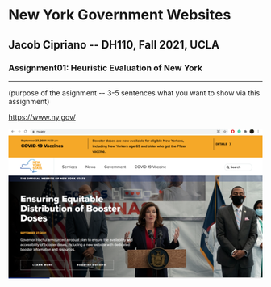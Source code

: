 # New York Government Websites
## Jacob Cipriano -- DH110, Fall 2021, UCLA

### Assignment01: Heuristic Evaluation of New York

---

(purpose of the asignment -- 3-5 sentences what you want to show via this assignment)

https://www.ny.gov/

![Website of New York State Government](NYGOVWebsite.png)
